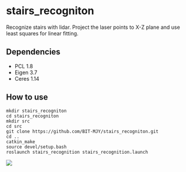 # stairs_recogniton
Recognize stairs with lidar. Project the laser points to X-Z plane and use least squares for linear fitting.

## Dependencies
* PCL 1.8
* Eigen 3.7
* Ceres 1.14

## How to use
```
mkdir stairs_recogniton
cd stairs_recogniton
mkdir src
cd src
git clone https://github.com/BIT-MJY/stairs_recogniton.git
cd ..
catkin_make
source devel/setup.bash
roslaunch stairs_recognition stairs_recognition.launch
```

<img src="https://github.com/BIT-MJY/stairs_recogniton/blob/main/stairs_recognition.png">




